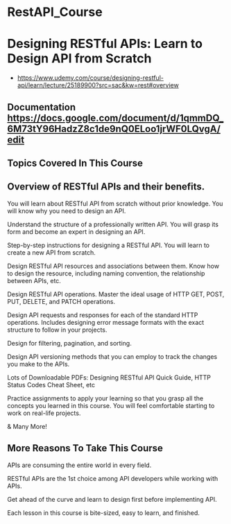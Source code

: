 # RestAPI_Course
# Designing RESTful APIs: Learn to Design API from Scratch
- https://www.udemy.com/course/designing-restful-api/learn/lecture/25189900?src=sac&kw=rest#overview 
## Documentation https://docs.google.com/document/d/1qmmDQ_6M73tY96HadzZ8c1de9nQ0ELoo1jrWF0LQvgA/edit 
## Topics Covered In This Course

## Overview of RESTful APIs and their benefits. 

You will learn about RESTful API from scratch without prior knowledge. You will know why you need to design an API.

Understand the structure of a professionally written API. You will grasp its form and become an expert in designing an API.

Step-by-step instructions for designing a RESTful API. You will learn to create a new API from scratch.

Design RESTful API resources and associations between them. Know how to design the resource, including naming convention, the relationship between APIs, etc.

Design RESTful API operations. Master the ideal usage of HTTP GET, POST, PUT, DELETE, and PATCH operations.

Design API requests and responses for each of the standard HTTP operations. Includes designing error message formats with the exact structure to follow in your projects.

Design for filtering, pagination, and sorting.

Design API versioning methods that you can employ to track the changes you make to the APIs.

Lots of Downloadable PDFs: Designing RESTful API Quick Guide, HTTP Status Codes Cheat Sheet, etc

Practice assignments to apply your learning so that you grasp all the concepts you learned in this course. You will feel comfortable starting to work on real-life projects.

& Many More!



## More Reasons To Take This Course

APIs are consuming the entire world in every field.

RESTful APIs are the 1st choice among API developers while working with APIs.

Get ahead of the curve and learn to design first before implementing API.

Each lesson in this course is bite-sized, easy to learn, and finished.
